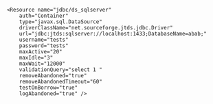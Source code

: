 



     <Resource name="jdbc/ds_sqlserver"
         auth="Container"
         type="javax.sql.DataSource"
         driverClassName="net.sourceforge.jtds.jdbc.Driver" 
         url="jdbc:jtds:sqlserver://localhost:1433;DatabaseName=abab;"
         username="tests"
         password="tests"
         maxActive="20"
         maxIdle="3"
         maxWait="12000"
         validationQuery="select 1 "
         removeAbandoned="true"
         removeAbandonedTimeout="60"
         testOnBorrow="true"
         logAbandoned="true" />